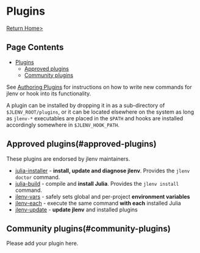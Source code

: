 # Plugins

[Return Home>](/jlenv/)

## Page Contents

* [Plugins](#plugins)
  * [Approved plugins](#approved-plugins)
  * [Community plugins](#community-plugins)

See [Authoring Plugins](/jlenv/authoring-plugins.md) for instructions on how to write
new commands for jlenv or hook into its functionality.

A plugin can be installed by dropping it in as a sub-directory of
`$JLENV_ROOT/plugins`, or it can be located elsewhere on the system as long as
`jlenv-*` executables are placed in the `$PATH` and hooks are installed
accordingly somewhere in `$JLENV_HOOK_PATH`.

## Approved plugins(#approved-plugins)

These plugins are endorsed by jlenv maintainers.

* [julia-installer](https://github.com/jlenv/jlenv-installer) -
  **install, update and diagnose jlenv**.  Provides the `jlenv doctor` command.
* [julia-build](https://github.com/jlenv/julia-build) - compile and
  **install Julia**.  Provides the `jlenv install` command.
* [jlenv-vars](https://github.com/jlenv/jlenv-vars) - safely sets global and
  per-project **environment variables**
* [jlenv-each](https://github.com/jlenv/jlenv-each) - execute the same command
  **with each** installed Julia
* [jlenv-update](https://github.com/jlenv/jlenv-update) - **update jlenv** and
  installed plugins

## Community plugins(#community-plugins)

Please add your plugin here.
